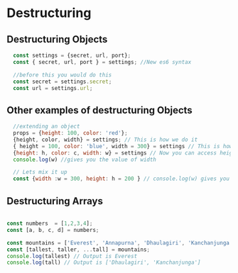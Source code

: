 # Destructuring


## Destructuring Objects

```javascript
  const settings = {secret, url, port};
  const { secret, url, port } = settings; //New es6 syntax

  //before this you would do this
  const secret = settings.secret;
  const url = settings.url;

```


## Other examples of destructuring Objects

```javascript
  //extending an object
  props = {height: 100, color: 'red'};
  {height, color, width} = settings; // This is how we do it
  { height = 100, color: 'blue', width = 300} = settings // This is how we pass default values
  {height: h, color: c, width: w} = settings // Now you can access height using h color using c and width using w
  console.log(w) //gives you the value of width

  // Lets mix it up
  const {width :w = 300, height: h = 200 } // console.log(w) gives you 300

```


## Destructuring Arrays

```javascript

const numbers  = [1,2,3,4];
const [a, b, c, d] = numbers;

const mountains = ['Everest', 'Annapurna', 'Dhaulagiri', 'Kanchanjunga'];
const [tallest, taller, ...tall] = mountains;
console.log(tallest) // Output is Everest
console.log(tall) // Output is ['Dhaulagiri', 'Kanchanjunga']

```
